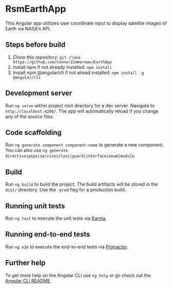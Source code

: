 # RsmEarthApp

This Angular app utitlizes user coordinate input to display satellite images of Earth via NASA's API.

## Steps before build

1. Clone this repository:
`git clone https://github.com/ConnorZimmerman/EarthApp`
2. Install npm if not already installed:
`npm install`
3. Install npm @angular/cli if not alread installed: 
 `npm install -g @angular/cli`

## Development server

Run `ng serve` within project root directory for a dev server. Navigate to `http://localhost:4200/`. The app will automatically reload if you change any of the source files.

## Code scaffolding

Run `ng generate component component-name` to generate a new component. You can also use `ng generate directive|pipe|service|class|guard|interface|enum|module`.

## Build

Run `ng build` to build the project. The build artifacts will be stored in the `dist/` directory. Use the `-prod` flag for a production build.

## Running unit tests

Run `ng test` to execute the unit tests via [Karma](https://karma-runner.github.io).

## Running end-to-end tests

Run `ng e2e` to execute the end-to-end tests via [Protractor](http://www.protractortest.org/).

## Further help

To get more help on the Angular CLI use `ng help` or go check out the [Angular CLI README](https://github.com/angular/angular-cli/blob/master/README.md).

